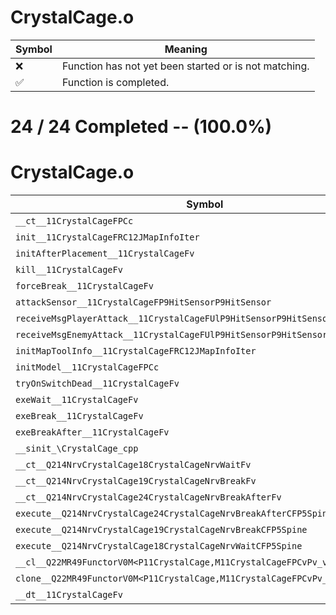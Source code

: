 # CrystalCage.o
| Symbol | Meaning 
| ------------- | ------------- 
| :x: | Function has not yet been started or is not matching. 
| :white_check_mark: | Function is completed. 


# 24 / 24 Completed -- (100.0%)
# CrystalCage.o
| Symbol | Decompiled? |
| ------------- | ------------- |
| `__ct__11CrystalCageFPCc` | :white_check_mark: |
| `init__11CrystalCageFRC12JMapInfoIter` | :white_check_mark: |
| `initAfterPlacement__11CrystalCageFv` | :white_check_mark: |
| `kill__11CrystalCageFv` | :white_check_mark: |
| `forceBreak__11CrystalCageFv` | :white_check_mark: |
| `attackSensor__11CrystalCageFP9HitSensorP9HitSensor` | :white_check_mark: |
| `receiveMsgPlayerAttack__11CrystalCageFUlP9HitSensorP9HitSensor` | :white_check_mark: |
| `receiveMsgEnemyAttack__11CrystalCageFUlP9HitSensorP9HitSensor` | :white_check_mark: |
| `initMapToolInfo__11CrystalCageFRC12JMapInfoIter` | :white_check_mark: |
| `initModel__11CrystalCageFPCc` | :white_check_mark: |
| `tryOnSwitchDead__11CrystalCageFv` | :white_check_mark: |
| `exeWait__11CrystalCageFv` | :white_check_mark: |
| `exeBreak__11CrystalCageFv` | :white_check_mark: |
| `exeBreakAfter__11CrystalCageFv` | :white_check_mark: |
| `__sinit_\CrystalCage_cpp` | :white_check_mark: |
| `__ct__Q214NrvCrystalCage18CrystalCageNrvWaitFv` | :white_check_mark: |
| `__ct__Q214NrvCrystalCage19CrystalCageNrvBreakFv` | :white_check_mark: |
| `__ct__Q214NrvCrystalCage24CrystalCageNrvBreakAfterFv` | :white_check_mark: |
| `execute__Q214NrvCrystalCage24CrystalCageNrvBreakAfterCFP5Spine` | :white_check_mark: |
| `execute__Q214NrvCrystalCage19CrystalCageNrvBreakCFP5Spine` | :white_check_mark: |
| `execute__Q214NrvCrystalCage18CrystalCageNrvWaitCFP5Spine` | :white_check_mark: |
| `__cl__Q22MR49FunctorV0M<P11CrystalCage,M11CrystalCageFPCvPv_v>CFv` | :white_check_mark: |
| `clone__Q22MR49FunctorV0M<P11CrystalCage,M11CrystalCageFPCvPv_v>CFP7JKRHeap` | :white_check_mark: |
| `__dt__11CrystalCageFv` | :white_check_mark: |
